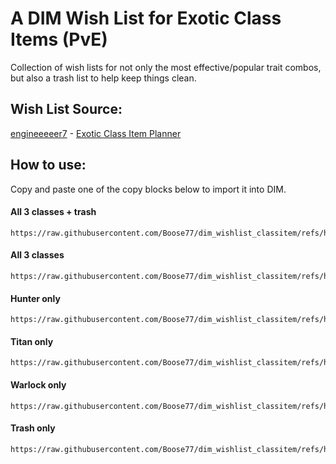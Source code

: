 # A DIM Wish List for Exotic Class Items (PvE)
Collection of wish lists for not only the most effective/popular trait combos, but also a trash list to help keep things clean. 

## Wish List Source:
[engineeeeer7](https://www.reddit.com/user/engineeeeer7) - [Exotic Class Item Planner](https://docs.google.com/spreadsheets/d/1gRfJIeC4-5mRv7dd5CWunVgUgpMV302UHw6zb5u7Uj0/template/preview)

## How to use:
Copy and paste one of the copy blocks below to import it into DIM.
#### All 3 classes + trash 
```
https://raw.githubusercontent.com/Boose77/dim_wishlist_classitem/refs/heads/main/wishlists/Class_Items_Hunter.txt|https://raw.githubusercontent.com/Boose77/dim_wishlist_classitem/refs/heads/main/wishlists/Class_Items_Titan.txt|https://raw.githubusercontent.com/Boose77/dim_wishlist_classitem/refs/heads/main/wishlists/Class_Items_Warlock.txt|https://raw.githubusercontent.com/Boose77/dim_wishlist_classitem/refs/heads/main/wishlists/Class_Items_Trash.txt
```
#### All 3 classes
```
https://raw.githubusercontent.com/Boose77/dim_wishlist_classitem/refs/heads/main/wishlists/Class_Items_Hunter.txt|https://raw.githubusercontent.com/Boose77/dim_wishlist_classitem/refs/heads/main/wishlists/Class_Items_Titan.txt|https://raw.githubusercontent.com/Boose77/dim_wishlist_classitem/refs/heads/main/wishlists/Class_Items_Warlock.txt
```
#### Hunter only
```
https://raw.githubusercontent.com/Boose77/dim_wishlist_classitem/refs/heads/main/wishlists/Class_Items_Hunter.txt
```
#### Titan only
```
https://raw.githubusercontent.com/Boose77/dim_wishlist_classitem/refs/heads/main/wishlists/Class_Items_Titan.txt
```
#### Warlock only
```
https://raw.githubusercontent.com/Boose77/dim_wishlist_classitem/refs/heads/main/wishlists/Class_Items_Warlock.txt
```
#### Trash only
```
https://raw.githubusercontent.com/Boose77/dim_wishlist_classitem/refs/heads/main/wishlists/Class_Items_Trash.txt
```
